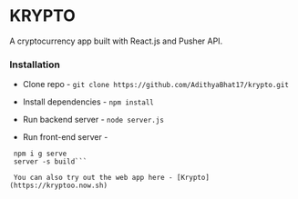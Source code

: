 # KRYPTO

A cryptocurrency app built with React.js and Pusher API.

### Installation

* Clone repo - `git clone https://github.com/AdithyaBhat17/krypto.git`

* Install dependencies - `npm install`

* Run backend server - `node server.js`

* Run front-end server -
```
 npm i g serve
 server -s build```

 You can also try out the web app here - [Krypto](https://kryptoo.now.sh)
